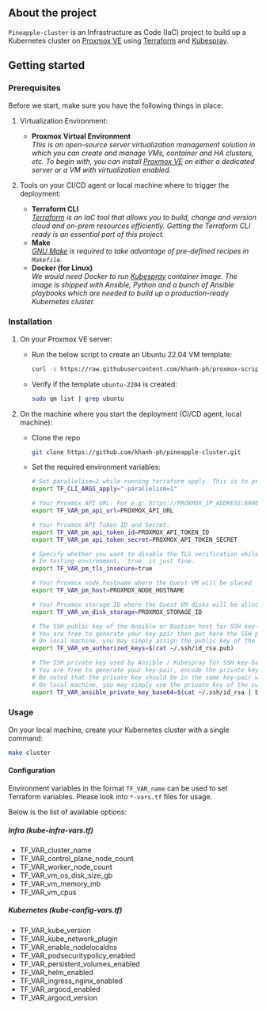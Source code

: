 ## About the project

`Pineapple-cluster` is an Infrastructure as Code (IaC) project to build up a Kubernetes cluster on [Proxmox VE](https://pve.proxmox.com/wiki/Main_Page) using [Terraform](https://www.terraform.io/) and [Kubespray](https://github.com/kubernetes-sigs/kubespray).

## Getting started

### Prerequisites

Before we start, make sure you have the following things in place:

1. Virtualization Environment:

    * **Proxmox Virtual Environment**<br>
    _This is an open-source server virtualization management solution in which you can create and manage VMs, container and HA clusters, etc. To begin with, you can install [Proxmox VE](https://pve.proxmox.com/wiki/Main_Page) on either a dedicated server or a VM with virtualization enabled._

2. Tools on your CI/CD agent or local machine where to trigger the deployment:

    * **Terraform CLI** <br>
    _[Terraform](https://www.terraform.io/) is an IaC tool that allows you to build, change and version cloud and on-prem resources efficiently. Getting the Terraform CLI ready is an essential part of this project._
    * **Make** <br>
    _[GNU Make](https://www.gnu.org/software/make/) is required to take advantage of pre-defined recipes in `Makefile`._
    * **Docker (for Linux)** <br>
    _We would need Docker to run [Kubespray](https://github.com/kubernetes-sigs/kubespray) container image. The image is shipped with Ansible, Python and a bunch of Ansible playbooks which are needed to build up a production-ready Kubernetes cluster._

### Installation

1. On your Proxmox VE server:
    * Run the below script to create an Ubuntu 22.04 VM template:
        ```sh
        curl -s https://raw.githubusercontent.com/khanh-ph/proxmox-scripts/master/create-cloud-init-VM-template.sh | sudo bash
        ```
    * Verify if the template `ubuntu-2204` is created:
        ```sh
        sudo qm list | grep ubuntu
        ```

2. On the machine where you start the deployment (CI/CD agent, local machine):

    * Clone the repo
        ```sh
        git clone https://github.com/khanh-ph/pineapple-cluster.git
        ```
    * Set the required environment variables:
        ```sh
        # Set parallelism=1 while running terraform apply. This is to prevent errors on Proxmox concurrent operations.
        export TF_CLI_ARGS_apply="-parallelism=1"

        # Your Proxmox API URL. For e.g: https://PROXMOX_IP_ADDRESS:8006/api2/json
        export TF_VAR_pm_api_url=PROXMOX_API_URL
        
        # Your Proxmox API Token ID and Secret.
        export TF_VAR_pm_api_token_id=PROXMOX_API_TOKEN_ID
        export TF_VAR_pm_api_token_secret=PROXMOX_API_TOKEN_SECRET
        
        # Specify whether you want to disable the TLS verification while connecting to your Proxmox API server. 
        # In testing environment, `true` is just fine.
        export TF_VAR_pm_tls_insecure=true
        
        # Your Proxmox node hostname where the Guest VM will be placed
        export TF_VAR_pm_host=PROXMOX_NODE_HOSTNAME
        
        # Your Proxmox storage ID where the Guest VM disks will be allocated; E.g: local-zfs, local-lvm
        export TF_VAR_vm_disk_storage=PROXMOX_STORAGE_ID

        # The SSH public key of the Ansible or Bastion host for SSH key-based authentication. This key will be copied to all the VMs.
        # You are free to generate your key-pair then put here the SSH public key.
        # On local machine, you may simply assign the public key of the current user as following:
        export TF_VAR_vm_authorized_keys=$(cat ~/.ssh/id_rsa.pub)

        # The SSH private key used by Ansible / Kubespray for SSH key-based authentication.
        # You are free to generate your key-pair, encode the private key with base64 then put it here. 
        # Be noted that the private key should be in the same key-pair with at least one of the public keys specified in `TF_VAR_vm_authorized_keys` 
        # On local machine, you may simply use the private key of the current user as following:
        export TF_VAR_ansible_private_key_base64=$(cat ~/.ssh/id_rsa | base64)
        ```

### Usage

On your local machine, create your Kubernetes cluster with a single command:
```sh
make cluster
```

#### Configuration

Environment variables in the format `TF_VAR_name` can be used to set Terraform variables. Please look into `*-vars.tf` files for usage.

Below is the list of available options:

##### Infra (kube-infra-vars.tf)

* TF_VAR_cluster_name
* TF_VAR_control_plane_node_count
* TF_VAR_worker_node_count
* TF_VAR_vm_os_disk_size_gb
* TF_VAR_vm_memory_mb
* TF_VAR_vm_cpus

##### Kubernetes (kube-config-vars.tf)

* TF_VAR_kube_version
* TF_VAR_kube_network_plugin
* TF_VAR_enable_nodelocaldns
* TF_VAR_podsecuritypolicy_enabled
* TF_VAR_persistent_volumes_enabled
* TF_VAR_helm_enabled
* TF_VAR_ingress_nginx_enabled
* TF_VAR_argocd_enabled
* TF_VAR_argocd_version